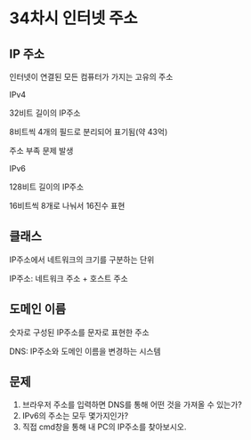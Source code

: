 # **34차시 인터넷 주소**

## IP 주소

인터넷이 연결된 모든 컴퓨터가 가지는 고유의 주소

IPv4

32비트 길이의 IP주소

8비트씩 4개의 필드로 분리되어 표기됨(약 43억)

주소 부족 문제 발생

IPv6

128비트 길이의 IP주소

16비트씩 8개로 나눠서 16진수 표현

## 클래스

IP주소에서 네트워크의 크기를 구분하는 단위

IP주소: 네트워크 주소 + 호스트 주소

## 도메인 이름

숫자로 구성된 IP주소를 문자로 표현한 주소

DNS: IP주소와 도메인 이름을 변경하는 시스템

## 문제

1. 브라우저 주소를 입력하면 DNS를 통해 어떤 것을 가져올 수 있는가?
2. IPv6의 주소는 모두 몇가지인가?
3. 직접 cmd창을 통해 내 PC의 IP주소를 찾아보시오.
